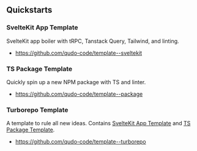 ## Quickstarts

### SvelteKit App Template
SvelteKit app boiler with tRPC, Tanstack Query, Tailwind, and linting.
- https://github.com/qudo-code/template--sveltekit

### TS Package Template
Quickly spin up a new NPM package with TS and linter.
- https://github.com/qudo-code/template--package



### Turborepo Template
A template to rule all new ideas. Contains [SvelteKit App Template](https://github.com/qudo-code/template--sveltekit) and [TS Package Template](https://github.com/qudo-code/template--package).
- https://github.com/qudo-code/template--turborepo

